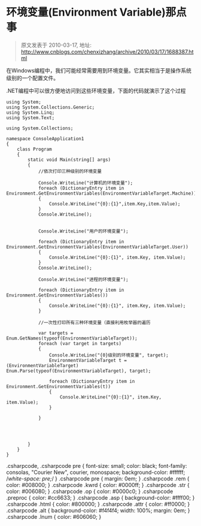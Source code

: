 # 环境变量(Environment Variable)那点事 
> 原文发表于 2010-03-17, 地址: http://www.cnblogs.com/chenxizhang/archive/2010/03/17/1688387.html 


在Windows编程中，我们可能经常需要用到环境变量。它其实相当于是操作系统级别的一个配置文件。

 .NET编程中可以很方便地访问到这些环境变量，下面的代码就演示了这个过程


```
using System;
using System.Collections.Generic;
using System.Linq;
using System.Text;

using System.Collections;

namespace ConsoleApplication1
{
    class Program
    {
        static void Main(string[] args)
        {
            //依次打印三种级别的环境变量

            Console.WriteLine("计算机的环境变量");
            foreach (DictionaryEntry item in Environment.GetEnvironmentVariables(EnvironmentVariableTarget.Machine))
            {
                Console.WriteLine("{0}:{1}",item.Key,item.Value);
            }
            Console.WriteLine();


            Console.WriteLine("用户的环境变量");

            foreach (DictionaryEntry item in Environment.GetEnvironmentVariables(EnvironmentVariableTarget.User))
            {
                Console.WriteLine("{0}:{1}", item.Key, item.Value);
            }
            Console.WriteLine();

            Console.WriteLine("进程的环境变量");

            foreach (DictionaryEntry item in Environment.GetEnvironmentVariables())
            {
                Console.WriteLine("{0}:{1}", item.Key, item.Value);
            }

            //一次性打印所有三种环境变量（直接利用枚举器的遍历

            var targets = Enum.GetNames(typeof(EnvironmentVariableTarget));
            foreach (var target in targets)
            {
                Console.WriteLine("{0}级别的环境变量", target);
                EnvironmentVariableTarget t =(EnvironmentVariableTarget) Enum.Parse(typeof(EnvironmentVariableTarget), target);

                foreach (DictionaryEntry item in Environment.GetEnvironmentVariables(t))
                {
                    Console.WriteLine("{0}:{1}", item.Key, item.Value);
                }

            }


            

        }
    }
}

```

.csharpcode, .csharpcode pre
{
 font-size: small;
 color: black;
 font-family: consolas, "Courier New", courier, monospace;
 background-color: #ffffff;
 /*white-space: pre;*/
}
.csharpcode pre { margin: 0em; }
.csharpcode .rem { color: #008000; }
.csharpcode .kwrd { color: #0000ff; }
.csharpcode .str { color: #006080; }
.csharpcode .op { color: #0000c0; }
.csharpcode .preproc { color: #cc6633; }
.csharpcode .asp { background-color: #ffff00; }
.csharpcode .html { color: #800000; }
.csharpcode .attr { color: #ff0000; }
.csharpcode .alt 
{
 background-color: #f4f4f4;
 width: 100%;
 margin: 0em;
}
.csharpcode .lnum { color: #606060; }
